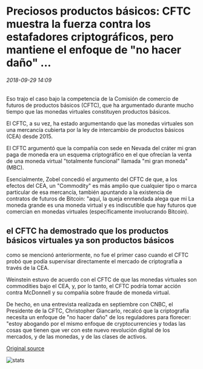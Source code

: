 # Preciosos productos básicos: CFTC muestra la fuerza contra los estafadores criptográficos, pero mantiene el enfoque de "no hacer daño" ...

###### 2018-09-29 14:09

Eso trajo el caso bajo la competencia de la Comisión de comercio de futuros de productos básicos (CFTC), que ha argumentado durante mucho tiempo que las monedas virtuales constituyen productos básicos.

El CFTC, a su vez, ha estado argumentando que las monedas virtuales son una mercancía cubierta por la ley de intercambio de productos básicos (CEA) desde 2015.

El CFTC argumentó que la compañía con sede en Nevada del cráter mi gran paga de moneda era un esquema criptográfico en el que ofrecían la venta de una moneda virtual "totalmente funcional" llamada "mi gran moneda" (MBC).

Esencialmente, Zobel concedió el argumento del CFTC de que, a los efectos del CEA, un "Commodity" es más amplio que cualquier tipo o marca particular de esa mercancía, también apuntando a la existencia de contratos de futuros de Bitcoin: "aquí, la queja enmendada alega que mi La moneda grande es una moneda virtual y es indiscutible que hay futuros que comercian en monedas virtuales (específicamente involucrando Bitcoin).

## el CFTC ha demostrado que los productos básicos virtuales ya son productos básicos

como se mencionó anteriormente, no fue el primer caso cuando el CFTC probó que podía supervisar directamente el mercado de criptografía a través de la CEA.

Weinstein estuvo de acuerdo con el CFTC de que las monedas virtuales son commodities bajo el CEA, y, por lo tanto, el CFTC podría tomar acción contra McDonnell y su compañía sobre fraude de moneda virtual.

De hecho, en una entrevista realizada en septiembre con CNBC, el Presidente de la CFTC, Christopher Giancarlo, recalcó que la criptografía necesita un enfoque de "no hacer daño" de los reguladores para florecer: "estoy abogando por el mismo enfoque de cryptocurrencies y todas las cosas que tienen que ver con este nuevo revolución digital de los mercados, y de las monedas, y de las clases de activos.

[Original source](https://cointelegraph.com/news/precious-commodities-cftc-shows-force-against-crypto-scammers-but-maintains-do-no-harm-approach)

![stats](https://c.statcounter.com/11760860/0/a89fa40b/1/ "stats")